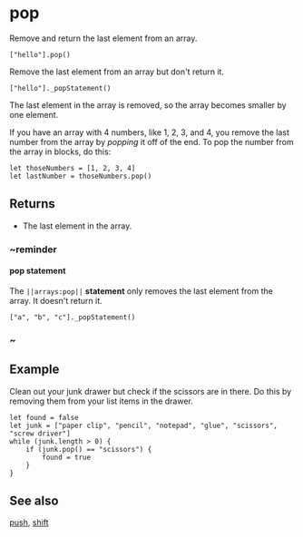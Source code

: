 # pop

Remove and return the last element from an array.

```sig
["hello"].pop()
```

Remove the last element from an array but don't return it.

```sig
["hello"]._popStatement()
```

The last element in the array is removed, so the array becomes smaller by one element.

If you have an array with 4 numbers, like 1, 2, 3, and 4, you remove the last number from the array
by _popping_ it off of the end. To pop the number from the array in blocks, do this:

```block
let thoseNumbers = [1, 2, 3, 4]
let lastNumber = thoseNumbers.pop()
```

## Returns

* The last element in the array.

### ~reminder

#### **pop** statement

The ``||arrays:pop||`` **statement** only removes the last element from the array. It doesn't return it.

```block
["a", "b", "c"]._popStatement()
```

### ~

## Example

Clean out your junk drawer but check if the scissors are in there. Do this by removing them from your list items in the drawer.

```blocks
let found = false
let junk = ["paper clip", "pencil", "notepad", "glue", "scissors", "screw driver"]
while (junk.length > 0) {
    if (junk.pop() == "scissors") {
        found = true
    }
}
```

## See also

[push](/reference/arrays/push), [shift](/reference/arrays/shift)
